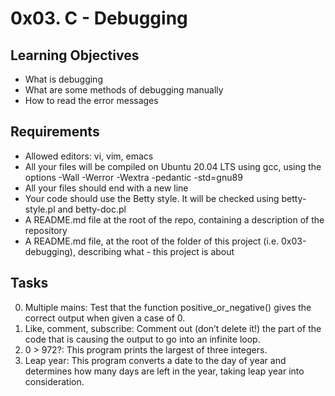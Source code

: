 # 0x03. C - Debugging

## Learning Objectives
 - What is debugging
 - What are some methods of debugging manually
 - How to read the error messages

## Requirements
 - Allowed editors: vi, vim, emacs
 - All your files will be compiled on Ubuntu 20.04 LTS using gcc, using the options -Wall -Werror -Wextra -pedantic -std=gnu89
 - All your files should end with a new line
 - Your code should use the Betty style. It will be checked using betty-style.pl and betty-doc.pl
 - A README.md file at the root of the repo, containing a description of the repository
 - A README.md file, at the root of the folder of this project (i.e. 0x03-debugging), describing what  - this project is about

## Tasks
0. Multiple mains: Test that the function positive_or_negative() gives the correct output when given a case of 0.
1. Like, comment, subscribe: Comment out (don’t delete it!) the part of the code that is causing the output to go into an infinite loop.
2. 0 > 972?: This program prints the largest of three integers.
3. Leap year: This program converts a date to the day of year and determines how many days are left in the year, taking leap year into consideration.
